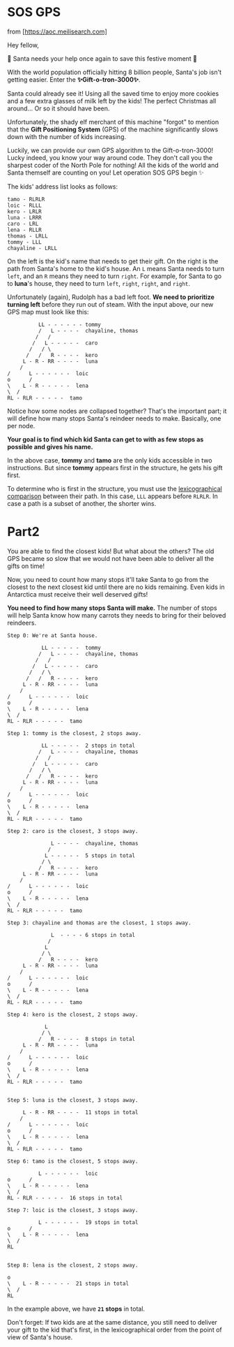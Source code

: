 # SOS GPS
from [https://aoc.meilisearch.com]

Hey fellow,

🎅 Santa needs your help once again to save this festive moment 🎄

With the world population officially hitting 8 billion people, Santa's job isn't getting easier. Enter the 
**✨Gift-o-tron-3000✨**.

Santa could already see it! Using all the saved time to enjoy more cookies and a few extra glasses of milk left by the 
kids! The perfect Christmas all around... Or so it should have been.

Unfortunately, the shady elf merchant of this machine "forgot" to mention that the **Gift Positioning System** (GPS) 
of the machine significantly slows down with the number of kids increasing.

Luckily, we can provide our own GPS algorithm to the Gift-o-tron-3000! Lucky indeed, you know your way around code. 
They don't call you the sharpest coder of the North Pole for nothing! All the kids of the world and Santa themself 
are counting on you! Let operation SOS GPS begin ✨

The kids' address list looks as follows:
```
tamo - RLRLR
loic - RLLL
kero - LRLR
luna - LRRR
caro - LRL
lena - RLLR
thomas - LRLL
tommy - LLL
chayaline - LRLL
```

On the left is the kid's name that needs to get their gift. On the right is the path from Santa's home to the kid's 
house. An `L` means Santa needs to turn `left`, and an `R` means they need to turn `right`. For example, for Santa to 
go to **luna**'s house, they need to turn `left`, `right`, `right`, and `right`.

Unfortunately (again), Rudolph has a bad left foot. **We need to prioritize turning left** before they run out of 
steam. With the input above, our new GPS map must look like this:

```
          LL - - - - - - tommy
          /   L - - - -  chayaline, thomas
         /   /
        /   L - - - - -  caro
       /   / \
      /   /   R - - - -  kero
     L - R - RR - - - -  luna
    /
/      L - - - - - -  loic
o      /
\    L - R - - - - -  lena
\  /
RL - RLR - - - - -  tamo
```

Notice how some nodes are collapsed together? That's the important part; it will define how many stops Santa's reindeer 
needs to make. Basically, one per node.

**Your goal is to find which kid Santa can get to with as few stops as possible and gives his name.**

In the above case, **tommy** and **tamo** are the only kids accessible in two instructions. But since **tommy** appears 
first in the structure, he gets his gift first.

To determine who is first in the structure, you must use the 
[lexicographical comparison](https://doc.rust-lang.org/stable/std/cmp/trait.Ord.html#lexicographical-comparison) 
between their path. In this case, `LLL` appears before `RLRLR`. In case a path is a subset of another, the shorter 
wins.

# Part2

You are able to find the closest kids! But what about the others? The old GPS became so slow that we would not have 
been able to deliver all the gifts on time!

Now, you need to count how many stops it'll take Santa to go from the closest to the next closest kid until there are 
no kids remaining. Even kids in Antarctica must receive their well deserved gifts!

**You need to find how many stops Santa will make.** The number of stops will help Santa know how many carrots they 
needs to bring for their beloved reindeers.

```
Step 0: We're at Santa house.

           LL - - - - -  tommy
          /   L - - - -  chayaline, thomas
         /   /
        /   L - - - - -  caro
       /   / \
      /   /   R - - - -  kero
     L - R - RR - - - -  luna
    /
/      L - - - - - -  loic
o      /
\    L - R - - - - -  lena
\  /
RL - RLR - - - - -  tamo

Step 1: tommy is the closest, 2 stops away.

           LL - - - - -  2 stops in total
          /   L - - - -  chayaline, thomas
         /   /
        /   L - - - - -  caro
       /   / \
      /   /   R - - - -  kero
     L - R - RR - - - -  luna
    /
/      L - - - - - -  loic
o      /
\    L - R - - - - -  lena
\  /
RL - RLR - - - - -  tamo

Step 2: caro is the closest, 3 stops away.

              L - - - -  chayaline, thomas
             /
            L - - - - -  5 stops in total
           / \
          /   R - - - -  kero
     L - R - RR - - - -  luna
    /
/      L - - - - - -  loic
o      /
\    L - R - - - - -  lena
\  /
RL - RLR - - - - -  tamo

Step 3: chayaline and thomas are the closest, 1 stops away.

              L  - - - - 6 stops in total
             /
            L
           / \
          /   R - - - -  kero
     L - R - RR - - - -  luna
    /
/      L - - - - - -  loic
o      /
\    L - R - - - - -  lena
\  /
RL - RLR - - - - -  tamo

Step 4: kero is the closest, 2 stops away.

            L
           / \
          /   R - - - -  8 stops in total
     L - R - RR - - - -  luna
    /
/      L - - - - - -  loic
o      /
\    L - R - - - - -  lena
\  /
RL - RLR - - - - -  tamo


Step 5: luna is the closest, 3 stops away.

     L - R - RR - - - -  11 stops in total
    /
/      L - - - - - -  loic
o      /
\    L - R - - - - -  lena
\  /
RL - RLR - - - - -  tamo

Step 6: tamo is the closest, 5 stops away.

          L - - - - - -  loic
o      /
\    L - R - - - - -  lena
\  /
RL - RLR - - - - -  16 stops in total

Step 7: loic is the closest, 3 stops away.

          L - - - - - -  19 stops in total
o      /
\    L - R - - - - -  lena
\  /
RL


Step 8: lena is the closest, 2 stops away.

o
\    L - R - - - - -  21 stops in total
\  /
RL
```

In the example above, we have **`21` stops** in total.

Don't forget: If two kids are at the same distance, you still need to deliver your gift to the kid that's first, in 
the lexicographical order from the point of view of Santa's house.
